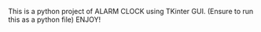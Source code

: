 This is a python project of ALARM CLOCK using TKinter GUI.
(Ensure to run this as a python file)
ENJOY!
